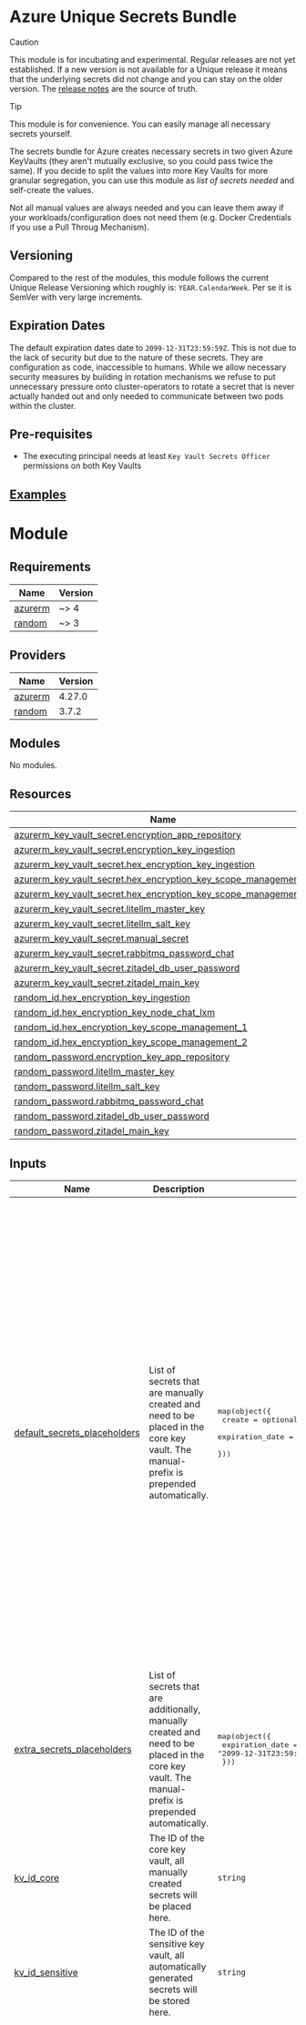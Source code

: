 # Azure Unique Secrets Bundle

> [!CAUTION]
> This module is for incubating and experimental. Regular releases are not yet established. If a new version is not available for a Unique release it means that the underlying secrets did not change and you can stay on the older version. The [release notes](https://unique-ch.atlassian.net/wiki/x/GIAlQ) are the source of truth.

> [!TIP]
> This module is for convenience. You can easily manage all necessary secrets yourself.

The secrets bundle for Azure creates necessary secrets in two given Azure KeyVaults (they aren't mutually exclusive, so you could pass twice the same). If you decide to split the values into more Key Vaults for more granular segregation, you can use this module as _list of secrets needed_ and self-create the values.

Not all manual values are always needed and you can leave them away if your workloads/configuration does not need them (e.g. Docker Credentials if you use a Pull Throug Mechanism).

## Versioning
Compared to the rest of the modules, this module follows the current Unique Release Versioning which roughly is: `YEAR.CalendarWeek`. Per se it is SemVer with very large increments.

## Expiration Dates
The default expiration dates date to `2099-12-31T23:59:59Z`. This is not due to the lack of security but due to the nature of these secrets. They are configuration as code, inaccessible to humans. While we allow necessary security measures by building in rotation mechanisms we refuse to put unnecessary pressure onto cluster-operators to rotate a secret that is never actually handed out and only needed to communicate between two pods within the cluster.

## Pre-requisites
- The executing principal needs at least `Key Vault Secrets Officer` permissions on both Key Vaults

## [Examples](./examples)

# Module

<!-- BEGIN_TF_DOCS -->
## Requirements

| Name | Version |
|------|---------|
| <a name="requirement_azurerm"></a> [azurerm](#requirement\_azurerm) | ~> 4 |
| <a name="requirement_random"></a> [random](#requirement\_random) | ~> 3 |

## Providers

| Name | Version |
|------|---------|
| <a name="provider_azurerm"></a> [azurerm](#provider\_azurerm) | 4.27.0 |
| <a name="provider_random"></a> [random](#provider\_random) | 3.7.2 |

## Modules

No modules.

## Resources

| Name | Type |
|------|------|
| [azurerm_key_vault_secret.encryption_app_repository](https://registry.terraform.io/providers/hashicorp/azurerm/latest/docs/resources/key_vault_secret) | resource |
| [azurerm_key_vault_secret.encryption_key_ingestion](https://registry.terraform.io/providers/hashicorp/azurerm/latest/docs/resources/key_vault_secret) | resource |
| [azurerm_key_vault_secret.hex_encryption_key_ingestion](https://registry.terraform.io/providers/hashicorp/azurerm/latest/docs/resources/key_vault_secret) | resource |
| [azurerm_key_vault_secret.hex_encryption_key_scope_management_1](https://registry.terraform.io/providers/hashicorp/azurerm/latest/docs/resources/key_vault_secret) | resource |
| [azurerm_key_vault_secret.hex_encryption_key_scope_management_2](https://registry.terraform.io/providers/hashicorp/azurerm/latest/docs/resources/key_vault_secret) | resource |
| [azurerm_key_vault_secret.litellm_master_key](https://registry.terraform.io/providers/hashicorp/azurerm/latest/docs/resources/key_vault_secret) | resource |
| [azurerm_key_vault_secret.litellm_salt_key](https://registry.terraform.io/providers/hashicorp/azurerm/latest/docs/resources/key_vault_secret) | resource |
| [azurerm_key_vault_secret.manual_secret](https://registry.terraform.io/providers/hashicorp/azurerm/latest/docs/resources/key_vault_secret) | resource |
| [azurerm_key_vault_secret.rabbitmq_password_chat](https://registry.terraform.io/providers/hashicorp/azurerm/latest/docs/resources/key_vault_secret) | resource |
| [azurerm_key_vault_secret.zitadel_db_user_password](https://registry.terraform.io/providers/hashicorp/azurerm/latest/docs/resources/key_vault_secret) | resource |
| [azurerm_key_vault_secret.zitadel_main_key](https://registry.terraform.io/providers/hashicorp/azurerm/latest/docs/resources/key_vault_secret) | resource |
| [random_id.hex_encryption_key_ingestion](https://registry.terraform.io/providers/hashicorp/random/latest/docs/resources/id) | resource |
| [random_id.hex_encryption_key_node_chat_lxm](https://registry.terraform.io/providers/hashicorp/random/latest/docs/resources/id) | resource |
| [random_id.hex_encryption_key_scope_management_1](https://registry.terraform.io/providers/hashicorp/random/latest/docs/resources/id) | resource |
| [random_id.hex_encryption_key_scope_management_2](https://registry.terraform.io/providers/hashicorp/random/latest/docs/resources/id) | resource |
| [random_password.encryption_key_app_repository](https://registry.terraform.io/providers/hashicorp/random/latest/docs/resources/password) | resource |
| [random_password.litellm_master_key](https://registry.terraform.io/providers/hashicorp/random/latest/docs/resources/password) | resource |
| [random_password.litellm_salt_key](https://registry.terraform.io/providers/hashicorp/random/latest/docs/resources/password) | resource |
| [random_password.rabbitmq_password_chat](https://registry.terraform.io/providers/hashicorp/random/latest/docs/resources/password) | resource |
| [random_password.zitadel_db_user_password](https://registry.terraform.io/providers/hashicorp/random/latest/docs/resources/password) | resource |
| [random_password.zitadel_main_key](https://registry.terraform.io/providers/hashicorp/random/latest/docs/resources/password) | resource |

## Inputs

| Name | Description | Type | Default | Required |
|------|-------------|------|---------|:--------:|
| <a name="input_default_secrets_placeholders"></a> [default\_secrets\_placeholders](#input\_default\_secrets\_placeholders) | List of secrets that are manually created and need to be placed in the core key vault. The manual- prefix is prepended automatically. | <pre>map(object({<br/>    create          = optional(bool, true)<br/>    expiration_date = optional(string, "2099-12-31T23:59:59Z")<br/>  }))</pre> | <pre>{<br/>  "litellm-anthropic-api-key": {<br/>    "create": true,<br/>    "expiration_date": "2099-12-31T23:59:59Z"<br/>  },<br/>  "litellm-bedrock-access-key": {<br/>    "create": true,<br/>    "expiration_date": "2099-12-31T23:59:59Z"<br/>  },<br/>  "litellm-bedrock-secret-key": {<br/>    "create": true,<br/>    "expiration_date": "2099-12-31T23:59:59Z"<br/>  },<br/>  "litellm-gemini-api-key": {<br/>    "create": true,<br/>    "expiration_date": "2099-12-31T23:59:59Z"<br/>  },<br/>  "litellm-openai-api-key": {<br/>    "create": true,<br/>    "expiration_date": "2099-12-31T23:59:59Z"<br/>  },<br/>  "litellm-together-ai-api-key": {<br/>    "create": true,<br/>    "expiration_date": "2099-12-31T23:59:59Z"<br/>  },<br/>  "litellm-voyage-api-key": {<br/>    "create": true,<br/>    "expiration_date": "2099-12-31T23:59:59Z"<br/>  },<br/>  "quartr-api-creds": {<br/>    "create": true,<br/>    "expiration_date": "2099-12-31T23:59:59Z"<br/>  },<br/>  "zitadel-scope-mgmt-pat": {<br/>    "create": true,<br/>    "expiration_date": "2099-12-31T23:59:59Z"<br/>  }<br/>}</pre> | no |
| <a name="input_extra_secrets_placeholders"></a> [extra\_secrets\_placeholders](#input\_extra\_secrets\_placeholders) | List of secrets that are additionally, manually created and need to be placed in the core key vault. The manual- prefix is prepended automatically. | <pre>map(object({<br/>    expiration_date = optional(string, "2099-12-31T23:59:59Z")<br/>  }))</pre> | `{}` | no |
| <a name="input_kv_id_core"></a> [kv\_id\_core](#input\_kv\_id\_core) | The ID of the core key vault, all manually created secrets will be placed here. | `string` | n/a | yes |
| <a name="input_kv_id_sensitive"></a> [kv\_id\_sensitive](#input\_kv\_id\_sensitive) | The ID of the sensitive key vault, all automatically generated secrets will be stored here. | `string` | n/a | yes |
| <a name="input_secrets_to_create"></a> [secrets\_to\_create](#input\_secrets\_to\_create) | List of secrets that are automatically generated and need to be placed in the sensitive key vault. Increment a counter to rotate the secret. | <pre>map(object({<br/>    create           = optional(bool, true)<br/>    name             = optional(string)<br/>    content_type     = optional(string, "text/plain")<br/>    special          = optional(bool, false)<br/>    length           = optional(number)<br/>    rotation_counter = optional(number, 0)<br/>    expiration_date  = optional(string, "2099-12-31T23:59:59Z")<br/>  }))</pre> | <pre>{<br/>  "encryption_app_repository": {<br/>    "content_type": "text/plain",<br/>    "create": true,<br/>    "expiration_date": "2099-12-31T23:59:59Z",<br/>    "name": "encryption-app-repository",<br/>    "rotation_counter": 0,<br/>    "special": false<br/>  },<br/>  "hex_encryption_key_ingestion": {<br/>    "content_type": "text/hex",<br/>    "create": true,<br/>    "expiration_date": "2099-12-31T23:59:59Z",<br/>    "name": "encryption-key-ingestion",<br/>    "rotation_counter": 0<br/>  },<br/>  "hex_encryption_key_node_chat_lxm": {<br/>    "content_type": "text/hex",<br/>    "create": true,<br/>    "expiration_date": "2099-12-31T23:59:59Z",<br/>    "name": "encryption-key-node-chat-lxm",<br/>    "rotation_counter": 0<br/>  },<br/>  "hex_encryption_key_scope_management_1": {<br/>    "content_type": "text/hex",<br/>    "create": true,<br/>    "expiration_date": "2099-12-31T23:59:59Z",<br/>    "name": "encryption-key-scope-management-1",<br/>    "rotation_counter": 0<br/>  },<br/>  "hex_encryption_key_scope_management_2": {<br/>    "content_type": "text/hex",<br/>    "create": true,<br/>    "expiration_date": "2099-12-31T23:59:59Z",<br/>    "name": "encryption-key-scope-management-2",<br/>    "rotation_counter": 0<br/>  },<br/>  "litellm_master_key": {<br/>    "content_type": "text/plain",<br/>    "create": true,<br/>    "expiration_date": "2099-12-31T23:59:59Z",<br/>    "length": 32,<br/>    "name": "litellm-master-key",<br/>    "rotation_counter": 0,<br/>    "special": false<br/>  },<br/>  "litellm_salt_key": {<br/>    "content_type": "text/plain",<br/>    "create": true,<br/>    "expiration_date": "2099-12-31T23:59:59Z",<br/>    "length": 32,<br/>    "name": "litellm-salt-key",<br/>    "rotation_counter": 0,<br/>    "special": false<br/>  },<br/>  "rabbitmq_password_chat": {<br/>    "content_type": "text/plain",<br/>    "create": true,<br/>    "expiration_date": "2099-12-31T23:59:59Z",<br/>    "length": 24,<br/>    "name": "rabbitmq-password-chat",<br/>    "rotation_counter": 0,<br/>    "special": false<br/>  },<br/>  "zitadel_db_user_password": {<br/>    "content_type": "text/plain",<br/>    "create": true,<br/>    "expiration_date": "2099-12-31T23:59:59Z",<br/>    "length": 32,<br/>    "name": "zitadel-db-user-password",<br/>    "rotation_counter": 0,<br/>    "special": false<br/>  },<br/>  "zitadel_main_key": {<br/>    "content_type": "text/plain",<br/>    "create": true,<br/>    "expiration_date": "2099-12-31T23:59:59Z",<br/>    "length": 32,<br/>    "name": "zitadel-main-key",<br/>    "rotation_counter": 0,<br/>    "special": false<br/>  }<br/>}</pre> | no |

## Outputs

| Name | Description |
|------|-------------|
| <a name="output_manual_secrets_created"></a> [manual\_secrets\_created](#output\_manual\_secrets\_created) | List of names of secrets created in the core key vault. |
<!-- END_TF_DOCS -->

## Compatibility

| Module Version | Compatibility |
|---|---|
| `> 1.0.0` | `unique.ai`: `~> 2025.16` |

## Upgrading

### ~> `2.0.0`

Module was not used by anyone except a test tenant. Sticking to semver, we mark it as breaking change.